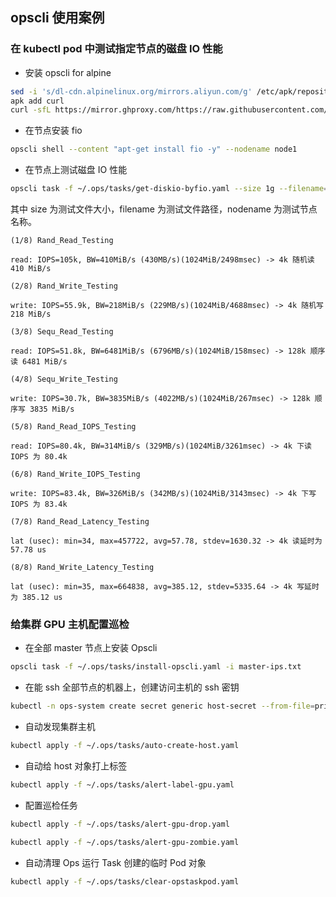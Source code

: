 ## opscli 使用案例

### 在 kubectl pod 中测试指定节点的磁盘 IO 性能

- 安装 opscli for alpine

```bash
sed -i 's/dl-cdn.alpinelinux.org/mirrors.aliyun.com/g' /etc/apk/repositories
apk add curl
curl -sfL https://mirror.ghproxy.com/https://raw.githubusercontent.com/shaowenchen/ops/main/getcli.sh |VERSION=latest sh -
```

- 在节点安装 fio

```bash
opscli shell --content "apt-get install fio -y" --nodename node1
```

- 在节点上测试磁盘 IO 性能

```bash
opscli task -f ~/.ops/tasks/get-diskio-byfio.yaml --size 1g --filename=/tmp/testfile --nodename node1
```

其中 size 为测试文件大小，filename 为测试文件路径，nodename 为测试节点名称。

```
(1/8) Rand_Read_Testing

read: IOPS=105k, BW=410MiB/s (430MB/s)(1024MiB/2498msec) -> 4k 随机读 410 MiB/s

(2/8) Rand_Write_Testing

write: IOPS=55.9k, BW=218MiB/s (229MB/s)(1024MiB/4688msec) -> 4k 随机写 218 MiB/s

(3/8) Sequ_Read_Testing

read: IOPS=51.8k, BW=6481MiB/s (6796MB/s)(1024MiB/158msec) -> 128k 顺序读 6481 MiB/s

(4/8) Sequ_Write_Testing

write: IOPS=30.7k, BW=3835MiB/s (4022MB/s)(1024MiB/267msec) -> 128k 顺序写 3835 MiB/s

(5/8) Rand_Read_IOPS_Testing

read: IOPS=80.4k, BW=314MiB/s (329MB/s)(1024MiB/3261msec) -> 4k 下读 IOPS 为 80.4k

(6/8) Rand_Write_IOPS_Testing

write: IOPS=83.4k, BW=326MiB/s (342MB/s)(1024MiB/3143msec) -> 4k 下写 IOPS 为 83.4k

(7/8) Rand_Read_Latency_Testing

lat (usec): min=34, max=457722, avg=57.78, stdev=1630.32 -> 4k 读延时为 57.78 us

(8/8) Rand_Write_Latency_Testing

lat (usec): min=35, max=664838, avg=385.12, stdev=5335.64 -> 4k 写延时为 385.12 us
```

### 给集群 GPU 主机配置巡检

- 在全部 master 节点上安装 Opscli

```bash
opscli task -f ~/.ops/tasks/install-opscli.yaml -i master-ips.txt
```

- 在能 ssh 全部节点的机器上，创建访问主机的 ssh 密钥

```bash
kubectl -n ops-system create secret generic host-secret --from-file=privatekey=/root/.ssh/id_rsa
```

- 自动发现集群主机

```bash
kubectl apply -f ~/.ops/tasks/auto-create-host.yaml
```

- 自动给 host 对象打上标签

```bash
kubectl apply -f ~/.ops/tasks/alert-label-gpu.yaml
```

- 配置巡检任务

```bash
kubectl apply -f ~/.ops/tasks/alert-gpu-drop.yaml
```

```bash
kubectl apply -f ~/.ops/tasks/alert-gpu-zombie.yaml
```

- 自动清理 Ops 运行 Task 创建的临时 Pod 对象

```bash
kubectl apply -f ~/.ops/tasks/clear-opstaskpod.yaml
```
